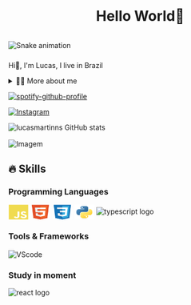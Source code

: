 <!--título-->
<div id="user-content-toc">
  <ul align="center">
    <summary><h1 style="display: inline-block">Hello World👋</h1></summary>
</div>

<!-- Snake -->
 ![Snake animation](https://github.com/danielbped/danielbped/blob/output/github-contribution-grid-snake.svg)

###

<!-- Presentation -->
<p>
 Hi👋, I'm Lucas, I live in Brazil
</p>

<!-- Dropdown -->
<details>
  <summary>👨‍💻 More about me</summary>

  - 💬 I am 16 years old, currently living in Brazil.I study at Senai Shunji Nishimura and I'm in the 2nd year of the systems development course, I like football and playing games!

</details>

<!-- spotify -->
[![spotify-github-profile](https://spotify-github-profile.vercel.app/api/view?uid=31dmrjhwz5ayzkgpeozkc4j3x2ju&cover_image=true&theme=novatorem&show_offline=false&background_color=121212&interchange=false&bar_color=2dc328&bar_color_cover=false)](https://github.com/kittinan/spotify-github-profile)

<!-- Links -->
[![Instagram](https://img.shields.io/badge/Instagram-E4405F?style=for-the-badge&logo=instagram&logoColor=white)](https://www.instagram.com/lucasmartinns_7/)

<!-- GithubStats -->
![lucasmartinns GitHub stats](https://github-readme-stats.vercel.app/api?username=lucasmartinns&show_icons=true&theme=dark)

<!-- Portfolio -->

<!-- GIF -->
<p align="left">
  <img align="center" src="https://github.com/VariableBee/VariableBee/assets/77739311/4e9f41af-6b57-49a7-b15a-74322e96b4d7" alt="Imagem">
</p>

## 🔥 Skills
<!-- Skills: Programming Languages -->
  <div style="flex-basis: 48%;">
    <h3>Programming Languages</h3>
    <img align="center" alt="Js" height="30" width="40" src="https://raw.githubusercontent.com/devicons/devicon/master/icons/javascript/javascript-plain.svg">
    <img align="center" alt="HTML" height="30" width="40" src="https://raw.githubusercontent.com/devicons/devicon/master/icons/html5/html5-original.svg">
    <img align="center" alt="CSS" height="30" width="40" src="https://raw.githubusercontent.com/devicons/devicon/master/icons/css3/css3-original.svg">
    <img align="center" alt="Python" height="30" width="40" src="https://raw.githubusercontent.com/devicons/devicon/master/icons/python/python-original.svg">
    <img src="https://cdn.jsdelivr.net/gh/devicons/devicon/icons/typescript/typescript-original.svg" height="40" alt="typescript logo"  />
  </div>
  
  <!-- Skills: Tools & Frameworks -->
  <div style="flex-basis: 48%;">
    <h3>Tools & Frameworks</h3>
    <img align="center" alt="VScode" height="30" width="40" src="https://cdn.jsdelivr.net/gh/devicons/devicon/icons/vscode/vscode-original.svg">
  </div>
  
  <!-- Study in moment -->
  <div style="flex-basis: 48%;">
    <h3>Study in moment</h3>
   <img src="https://cdn.jsdelivr.net/gh/devicons/devicon/icons/react/react-original.svg" height="40" alt="react logo"  />
  </div>










